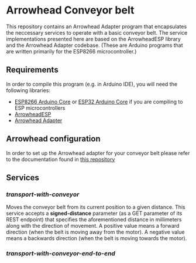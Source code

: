 # Arrowhead Conveyor belt

This repository contains an Arrowhead Adapter program that encapsulates the neccessary services to operate with a basic conveyor belt. The service implementations presented here are based on the ArrowheadESP library and the Arrowhead Adapter codebase. (These are Arduino programs that are written primarily for the ESP8266 microcontroller.)

## Requirements

In order to compile this program (e.g. in Arduino IDE), you will need the following libraries:

* [ESP8266 Arduino Core](https://github.com/esp8266/Arduino) or [ESP32 Arduino Core](https://github.com/espressif/arduino-esp32) if you are compiling to ESP microcontrollers
* [ArrowheadESP](https://github.com/arrowhead-f/ArrowheadESP)
* [Arrowhead Adapter](https://github.com/arrowhead-f/adapter-quick-demo-dev)

## Arrowhead configuration

In order to set up the Arrowhead adapter for your conveyor belt please refer to the documentation found in [this repository](https://github.com/bazileos/adapter-quick-demo-dev)

## Services

### *transport-with-conveyor*

Moves the conveyor belt from its current position to a given distance. This service accepts a **signed-distance** parameter (as a GET parameter of its REST endpoint) that specifies the aforementioned distance in millimeters along with the direction of movement. A positive value means a forward direction (when the belt is moving away from the motor). A negative value means a backwards direction (when the belt is moving towards the motor).

### *transport-with-conveyor-end-to-end*


